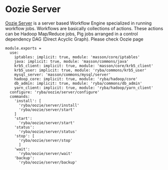 
# Oozie Server

[Oozie Server][Oozie] is a server based Workflow Engine specialized in running workflow jobs.
Workflows are basically collections of actions.
These actions can be  Hadoop Map/Reduce jobs, Pig jobs arranged in a control dependency DAG (Direct Acyclic Graph).
Please check Oozie page

    module.exports = 
      use: 
        iptables: implicit: true, module: 'masson/core/iptables'
        java: implicit: true, module: 'masson/commons/java'
        krb5_client: implicit: true, module: 'masson/core/krb5_client'
        krb5_user: implicit: true, module: 'ryba/commons/krb5_user'
        mysql_server: 'masson/commons/mysql/server'
        hadoop_core: implicit: true, module: 'ryba/hadoop/core'
        db_admin: implicit: true, module: 'ryba/commons/db_admin'
        yarn_client: implicit: true, module: 'ryba/hadoop/yarn_client'
      configure: 'ryba/oozie/server/configure'
      commands:
        'install': [
          'ryba/oozie/server/install'
          'ryba/oozie/server/start'
        ]
        'start':
          'ryba/oozie/server/start'
        'status':
          'ryba/oozie/server/status'
        'stop': [
          'ryba/oozie/server/stop'
          ]
        'wait':
          'ryba/oozie/server/wait'
        'backup':
          'ryba/oozie/server/backup'

[Oozie]: https://oozie.apache.org/docs/3.1.3-incubating/index.html
